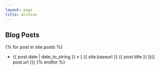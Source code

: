```yaml
---
layout: page
title: Archive
---
```


## Blog Posts

{% for post in site.posts %}
  * {{ post.date | date_to_string }} &raquo; [ {{ site.baseurl }} {{ post.title }} ]({{ post.url }})
{% endfor %}
